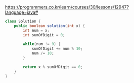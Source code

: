 https://programmers.co.kr/learn/courses/30/lessons/12947?language=java#

```java
class Solution {
    public boolean solution(int x) {
        int num = x;       
        int sumOfDigit = 0;
        
        while(num != 0) {
            sumOfDigit += num % 10;
            num /= 10;
        }
        
        return x % sumOfDigit == 0;
    }
}
```
